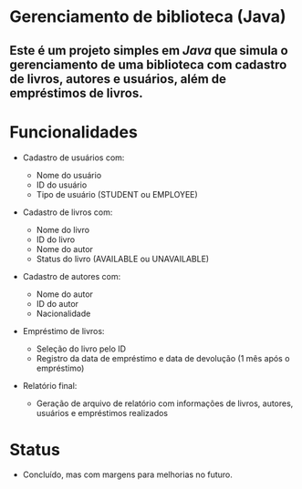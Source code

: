 # Gerenciamento de biblioteca (Java)

  Este é um projeto simples em *Java* que simula o gerenciamento de uma biblioteca com cadastro de livros, autores e usuários, além de empréstimos de livros.
---

#  Funcionalidades

- Cadastro de usuários com:
  - Nome do usuário
  - ID do usuário
  - Tipo de usuário (STUDENT ou EMPLOYEE)

- Cadastro de livros com:
  - Nome do livro
  - ID do livro
  - Nome do autor
  - Status do livro (AVAILABLE ou UNAVAILABLE)

- Cadastro de autores com:
  - Nome do autor
  - ID do autor
  - Nacionalidade

- Empréstimo de livros:
  - Seleção do livro pelo ID
  - Registro da data de empréstimo e data de devolução (1 mês após o empréstimo)

- Relatório final:
  - Geração de arquivo de relatório com informações de livros, autores, usuários e empréstimos realizados
 
# Status
  - Concluído, mas com margens para melhorias no futuro.




